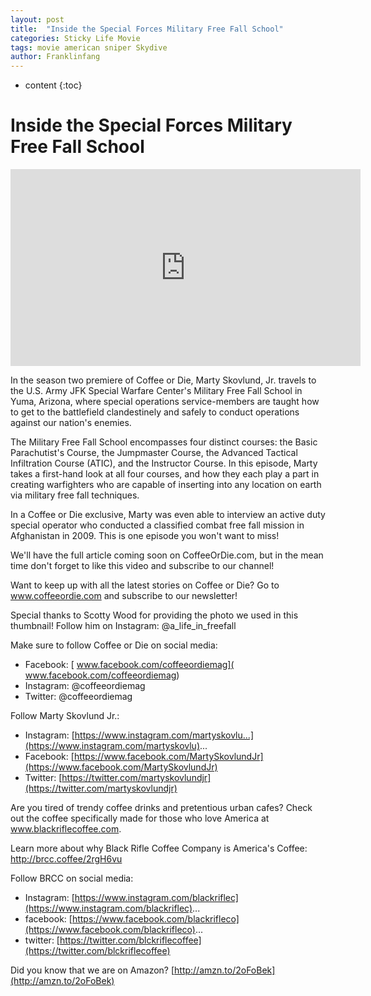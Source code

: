 ```yaml
---
layout: post
title:  "Inside the Special Forces Military Free Fall School"
categories: Sticky Life Movie 
tags: movie american sniper Skydive
author: Franklinfang
---
```


* content
{:toc}

# Inside the Special Forces Military Free Fall School

<iframe width="560" height="315" src="https://www.youtube-nocookie.com/embed/JTNPvE4vvII" frameborder="0" allow="accelerometer; autoplay; clipboard-write; encrypted-media; gyroscope; picture-in-picture" allowfullscreen></iframe>


In the season two premiere of Coffee or Die, Marty Skovlund, Jr. travels to the U.S. Army JFK Special Warfare Center's Military Free Fall School in Yuma, Arizona, where special operations service-members are taught how to get to the battlefield clandestinely and safely to conduct operations against our nation's enemies.  

The Military Free Fall School encompasses four distinct courses: the Basic Parachutist's Course, the Jumpmaster Course, the Advanced Tactical Infiltration Course (ATIC), and the Instructor Course. In this episode, Marty takes a first-hand look at all four courses, and how they each play a part in creating warfighters who are capable of inserting into any location on earth via military free fall techniques. 

In a Coffee or Die exclusive, Marty was even able to interview an active duty special operator who conducted a classified combat free fall mission in Afghanistan in 2009. This is one episode you won't want to miss! 

We'll have the full article coming soon on CoffeeOrDie.com, but in the mean time don't forget to like this video and subscribe to our channel!

Want to keep up with all the latest stories on Coffee or Die? Go to www.coffeeordie.com and subscribe to our newsletter!

Special thanks to Scotty Wood for providing the photo we used in this thumbnail! Follow him on Instagram: @a_life_in_freefall





Make sure to follow Coffee or Die on social media:

- Facebook: [ www.facebook.com/coffeeordiemag]( www.facebook.com/coffeeordiemag) 
- Instagram: @coffeeordiemag 
- Twitter: @coffeeordiemag

Follow Marty Skovlund Jr.:

- Instagram: [https://www.instagram.com/martyskovlu...](https://www.instagram.com/martyskovlu)...
- Facebook: [https://www.facebook.com/MartySkovlundJr](https://www.facebook.com/MartySkovlundJr)
- Twitter: [https://twitter.com/martyskovlundjr](https://twitter.com/martyskovlundjr)

Are you tired of trendy coffee drinks and pretentious urban cafes? Check out the coffee specifically made for those who love America at www.blackriflecoffee.com. 

Learn more about why Black Rifle Coffee Company is America's Coffee: http://brcc.coffee/2rgH6vu 

Follow BRCC on social media: 

- Instagram: [https://www.instagram.com/blackriflec](https://www.instagram.com/blackriflec)... 
- facebook: [https://www.facebook.com/blackrifleco](https://www.facebook.com/blackrifleco)... 
- twitter: [https://twitter.com/blckriflecoffee](https://twitter.com/blckriflecoffee)

Did you know that we are on Amazon? [http://amzn.to/2oFoBek](http://amzn.to/2oFoBek)